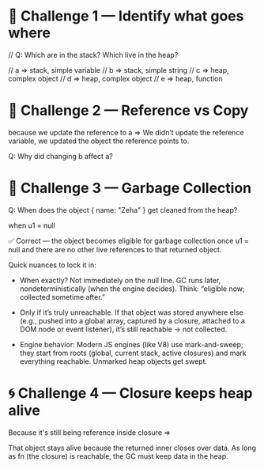 # 🧩 Challenge 1 — Identify what goes where

// Q: Which are in the stack? Which live in the heap?

// a => stack, simple variable
// b => stack, simple string
// c => heap, complex object
// d => heap, complex object
// e => heap, function

# 🔁 Challenge 2 — Reference vs Copy
because we update the reference to a => We didn’t update the reference variable, we updated the object the reference points to.

Q: Why did changing b affect a?

# 🧱 Challenge 3 — Garbage Collection

Q: When does the object { name: "Zeha" } get cleaned from the heap?

when u1 = null

✅ Correct — the object becomes eligible for garbage collection once u1 = null and there are no other live references to that returned object.

Quick nuances to lock it in:

- When exactly? Not immediately on the null line. GC runs later, nondeterministically (when the engine decides). Think: “eligible now; collected sometime after.”

- Only if it’s truly unreachable. If that object was stored anywhere else (e.g., pushed into a global array, captured by a closure, attached to a DOM node or event listener), it’s still reachable → not collected.

- Engine behavior: Modern JS engines (like V8) use mark-and-sweep; they start from roots (global, current stack, active closures) and mark everything reachable. Unmarked heap objects get swept.

# 🌀 Challenge 4 — Closure keeps heap alive

Because it's still being reference inside closure => 

That object stays alive because the returned inner closes over data. As long as fn (the closure) is reachable, the GC must keep data in the heap.